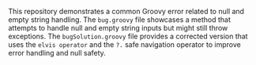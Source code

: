 This repository demonstrates a common Groovy error related to null and empty string handling. The `bug.groovy` file showcases a method that attempts to handle null and empty string inputs but might still throw exceptions. The `bugSolution.groovy` file provides a corrected version that uses the `elvis operator` and the `?.` safe navigation operator to improve error handling and null safety.